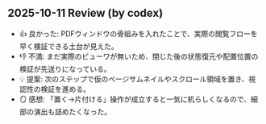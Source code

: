 ## 2025-10-11 Review (by codex)
- 👍 良かった: PDFウィンドウの骨組みを入れたことで、実際の閲覧フローを早く検証できる土台が見えた。
- 👎 不満: まだ実際のビューワが無いため、閉じた後の状態復元や配置位置の検証が先送りになっている。
- 💡 提案: 次のステップで仮のページサムネイルやスクロール領域を置き、視認性の検証を進める。
- 🪞 感想: 「置く→片付ける」操作が成立すると一気に机らしくなるので、細部の演出も詰めたくなった。
